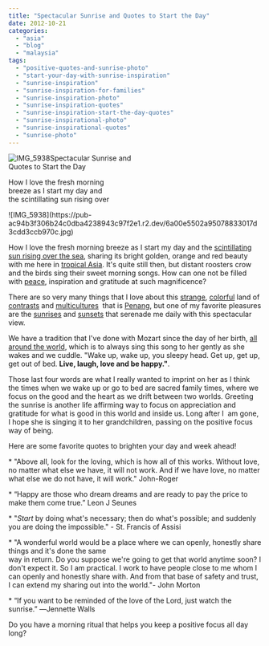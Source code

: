 ```yaml
---
title: "Spectacular Sunrise and Quotes to Start the Day"
date: 2012-10-21
categories: 
  - "asia"
  - "blog"
  - "malaysia"
tags: 
  - "positive-quotes-and-sunrise-photo"
  - "start-your-day-with-sunrise-inspiration"
  - "sunrise-inspiration"
  - "sunrise-inspiration-for-families"
  - "sunrise-inspiration-photo"
  - "sunrise-inspiration-quotes"
  - "sunrise-inspiration-start-the-day-quotes"
  - "sunrise-inspirational-photo"
  - "sunrise-inspirational-quotes"
  - "sunrise-photo"
---
```


![IMG_5938](https://pub-ac94b3f306b24c0dba4238943c97f2e1.r2.dev/6a00e5502a95078833017d3cdd3bb4970c.jpg)Spectacular Sunrise and  
Quotes to Start the Day  
  
How I love the fresh morning  
breeze as I start my day and  
the scintillating sun rising over

<!--more--> ![IMG_5938](https://pub-ac94b3f306b24c0dba4238943c97f2e1.r2.dev/6a00e5502a95078833017d3cdd3ccb970c.jpg)  
  
How I love the fresh morning breeze as I start my day and the [scintillating sun rising over the sea](https://pub-ac94b3f306b24c0dba4238943c97f2e1.r2.dev/2012/10/sunday-sunrise-photo-and-inspiring-quote.html "sunrise , sea, clouds and mountains"), sharing its bright golden, orange and red beauty with me here in [tropical Asia](https://pub-ac94b3f306b24c0dba4238943c97f2e1.r2.dev/2011/04/saying-goodbye-to-tropical-asia-penang.html "wintering in tropical Asia"). It's quite still then, but distant roosters crow and the birds sing their sweet morning songs. How can one not be filled with [peace](https://pub-ac94b3f306b24c0dba4238943c97f2e1.r2.dev/2012/10/world-peace-love-and-happiness.html "peace quotes and inspiration"), inspiration and gratitude at such magnificence?  
  
There are so very many things that I love about this [strange](https://pub-ac94b3f306b24c0dba4238943c97f2e1.r2.dev/2012/08/weird-asia.html "strange asia"), [colorful](https://pub-ac94b3f306b24c0dba4238943c97f2e1.r2.dev/2012/08/exploring-colorful-asia.html "colorful Asia") land of [contrasts](https://pub-ac94b3f306b24c0dba4238943c97f2e1.r2.dev/2012/08/weird-asia.html "living in Asia contrasts") and [multicultures](https://pub-ac94b3f306b24c0dba4238943c97f2e1.r2.dev/2012/04/the-beauty-of-traditional-chinese-culture.html "multicultural Malaysia")  that is [Penang](https://pub-ac94b3f306b24c0dba4238943c97f2e1.r2.dev/2011/01/tropical-winter-home-in-penang-malaysia-location-indenpendent-digital-nomad-long-term-travel-tips-.html "Penang travel"), but one of my favorite pleasures are the [sunrises](https://pub-ac94b3f306b24c0dba4238943c97f2e1.r2.dev/2012/09/beautiful-dawn-photo-and-inspiring-quote.html "sunrise photo and inspiring quote") and [sunsets](https://pub-ac94b3f306b24c0dba4238943c97f2e1.r2.dev/2012/05/awesome-sunset.html "beautiful sunset photo") that serenade me daily with this spectacular view.  
  
We have a tradition that I've done with Mozart since the day of her birth, [all around the world](https://pub-ac94b3f306b24c0dba4238943c97f2e1.r2.dev/2010/04/around-the-world-family-travel-soultravelers3-digital-nomad-global-international-family-travel.html "around the world family travel"), which is to always sing this song to her gently as she wakes and we cuddle. "Wake up, wake up, you sleepy head. Get up, get up, get out of bed. **Live, laugh, love and be happy."**.  
  
Those last four words are what I really wanted to imprint on her as I think the times when we wake up or go to bed are sacred family times, where we focus on the good and the heart as we drift between two worlds. Greeting the sunrise is another life affirming way to focus on appreciation and gratitude for what is good in this world and inside us. Long after I  am gone, I hope she is singing it to her grandchildren, passing on the positive focus way of being.  
  
Here are some favorite quotes to brighten your day and week ahead!  
  
  
\* "Above all, look for the loving, which is how all of this works. Without love, no matter what else we have, it will not work. And if we have love, no matter what else we do not have, it will work." John-Roger  
  
\* “Happy are those who dream dreams and are ready to pay the price to make them come true.” Leon J Seunes  
  
\* "_Start_ by doing what's necessary; then do what's possible; and suddenly you are doing the impossible." - St. Francis of Assisi  
  
\* "A wonderful world would be a place where we can openly, honestly share things and it's done the same  
way in return. Do you suppose we're going to get that world anytime soon? I don't expect it. So I am practical. I work to have people close to me whom I can openly and honestly share with. And from that base of safety and trust, I can extend my sharing out into the world."- John Morton  
  
\* “If you want to be reminded of the love of the Lord, just watch the sunrise.” ―Jennette Walls  
  
  
Do you have a morning ritual that helps you keep a positive focus all day long?

